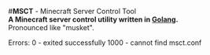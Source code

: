 #**MSCT** - Minecraft Server Control Tool  
**A Minecraft server control utility written in [Golang](https://golang.org/).**  
Pronounced like "musket".  


Errors:
0 - exited successfully
1000 - cannot find msct.conf
